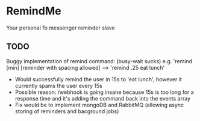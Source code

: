 # RemindMe
Your personal fb messenger reminder slave

## TODO
Buggy implementation of remind command: (busy-wait sucks)
e.g. 'remind [min] [reminder with spacing allowed] --> 'remind .25 eat lunch'
- Would successfully remind the user in 15s to 'eat lunch', however it currently spams the user every 15s
- Possible reason: /webhook is going insane because 15s is too long for a response time and it's adding the command back into the events array
- Fix would be to implement mongoDB and RabbitMQ (allowing async storing of reminders and bacground jobs)
